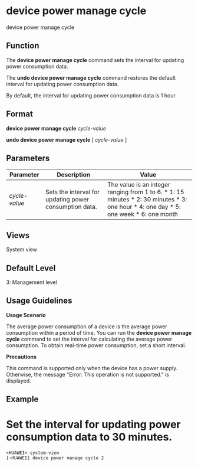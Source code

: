 device power manage cycle
=========================

device power manage cycle

Function
--------



The **device power manage cycle** command sets the interval for updating power consumption data.

The **undo device power manage cycle** command restores the default interval for updating power consumption data.



By default, the interval for updating power consumption data is 1 hour.


Format
------

**device power manage cycle** *cycle-value*

**undo device power manage cycle** [ *cycle-value* ]


Parameters
----------

| Parameter | Description | Value |
| --- | --- | --- |
| *cycle-value* | Sets the interval for updating power consumption data. | The value is an integer ranging from 1 to 6.   * 1: 15 minutes * 2: 30 minutes * 3: one hour * 4: one day * 5: one week * 6: one month |



Views
-----

System view


Default Level
-------------

3: Management level


Usage Guidelines
----------------

**Usage Scenario**

The average power consumption of a device is the average power consumption within a period of time. You can run the **device power manage cycle** command to set the interval for calculating the average power consumption. To obtain real-time power consumption, set a short interval.

**Precautions**

This command is supported only when the device has a power supply. Otherwise, the message "Error: This operation is not supported." is displayed.


Example
-------

# Set the interval for updating power consumption data to 30 minutes.
```
<HUAWEI> system-view
[~HUAWEI] device power manage cycle 2

```